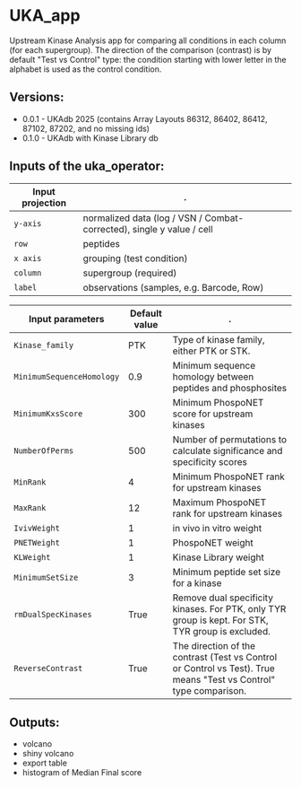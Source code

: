 # UKA_app
Upstream Kinase Analysis app for comparing all conditions in each column (for each supergroup). 
The direction of the comparison (contrast) is by default "Test vs Control" type: the condition starting with lower letter in the alphabet is used as the control condition.

## Versions:
* 0.0.1 - UKAdb 2025  (contains Array Layouts 86312, 86402, 86412, 87102, 87202, and no missing ids)
* 0.1.0 - UKAdb with Kinase Library db


## Inputs of the uka_operator:

Input projection|.
---|---
`y-axis`        | normalized data (log / VSN / Combat-corrected), single y value / cell
`row`           | peptides
`x axis` | grouping (test condition)
`column`| supergroup (required)
`label`| observations (samples, e.g. Barcode, Row)

Input parameters|Default value|.
---|---|---
`Kinase_family`| PTK | Type of kinase family, either PTK or STK.
`MinimumSequenceHomology`| 0.9 | Minimum sequence homology between peptides and phosphosites
`MinimumKxsScore` | 300 | Minimum PhospoNET score for upstream kinases
`NumberOfPerms` | 500 | Number of permutations to calculate significance and specificity scores
`MinRank` | 4 | Minimum PhospoNET rank for upstream kinases
`MaxRank` | 12 | Maximum PhospoNET rank for upstream kinases
`IvivWeight` | 1 |  in vivo in vitro weight
`PNETWeight` | 1 | PhospoNET weight
`KLWeight` | 1 | Kinase Library weight
`MinimumSetSize` | 3 | Minimum peptide set size for a kinase
`rmDualSpecKinases` | True | Remove dual specificity kinases. For PTK, only TYR group is kept. For STK, TYR group is excluded.
`ReverseContrast` | True | The direction of the contrast (Test vs Control or Control vs Test). True means "Test vs Control" type comparison.

## Outputs:
- volcano
- shiny volcano
- export table 
- histogram of Median Final score
